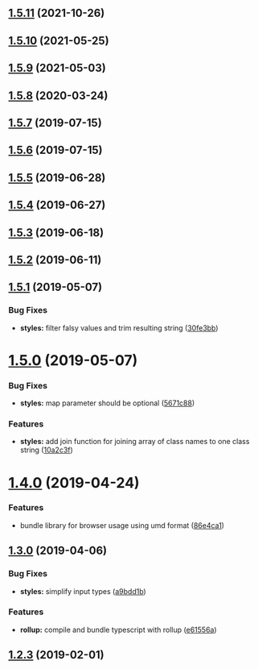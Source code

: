 ## [1.5.11](https://github.com/pascaliske/html-helpers/compare/v1.5.10...v1.5.11) (2021-10-26)



## [1.5.10](https://github.com/pascaliske/html-helpers/compare/v1.5.9...v1.5.10) (2021-05-25)



## [1.5.9](https://github.com/pascaliske/html-helpers/compare/v1.5.8...v1.5.9) (2021-05-03)



## [1.5.8](https://github.com/pascaliske/html-helpers/compare/v1.5.7...v1.5.8) (2020-03-24)



## [1.5.7](https://github.com/pascaliske/html-helpers/compare/v1.5.6...v1.5.7) (2019-07-15)



## [1.5.6](https://github.com/pascaliske/html-helpers/compare/v1.5.5...v1.5.6) (2019-07-15)



## [1.5.5](https://github.com/pascaliske/html-helpers/compare/v1.5.4...v1.5.5) (2019-06-28)



## [1.5.4](https://github.com/pascaliske/html-helpers/compare/v1.5.3...v1.5.4) (2019-06-27)



## [1.5.3](https://github.com/pascaliske/html-helpers/compare/v1.5.2...v1.5.3) (2019-06-18)



## [1.5.2](https://github.com/pascaliske/html-helpers/compare/v1.5.1...v1.5.2) (2019-06-11)



## [1.5.1](https://github.com/pascaliske/html-helpers/compare/v1.5.0...v1.5.1) (2019-05-07)


### Bug Fixes

* **styles:** filter falsy values and trim resulting string ([30fe3bb](https://github.com/pascaliske/html-helpers/commit/30fe3bb))



# [1.5.0](https://github.com/pascaliske/html-helpers/compare/v1.4.0...v1.5.0) (2019-05-07)


### Bug Fixes

* **styles:** map parameter should be optional ([5671c88](https://github.com/pascaliske/html-helpers/commit/5671c88))


### Features

* **styles:** add join function for joining array of class names to one class string ([10a2c3f](https://github.com/pascaliske/html-helpers/commit/10a2c3f))



# [1.4.0](https://github.com/pascaliske/html-helpers/compare/v1.3.0...v1.4.0) (2019-04-24)


### Features

* bundle library for browser usage using umd format ([86e4ca1](https://github.com/pascaliske/html-helpers/commit/86e4ca1))



## [1.3.0](https://github.com/pascaliske/html-helpers/compare/v1.2.3...v1.3.0) (2019-04-06)


### Bug Fixes

* **styles:** simplify input types ([a9bdd1b](https://github.com/pascaliske/html-helpers/commit/a9bdd1b))


### Features

* **rollup:** compile and bundle typescript with rollup ([e61556a](https://github.com/pascaliske/html-helpers/commit/e61556a))



## [1.2.3](https://github.com/pascaliske/html-helpers/compare/v1.2.2...v1.2.3) (2019-02-01)




